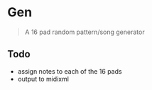 # Gen

> A 16 pad random pattern/song generator

## Todo

- assign notes to each of the 16 pads
- output to midixml